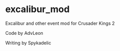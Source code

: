 # excalibur_mod
Excalibur and other event mod for Crusader Kings 2

Code by AdvLeon

Writing by Spykadelic
